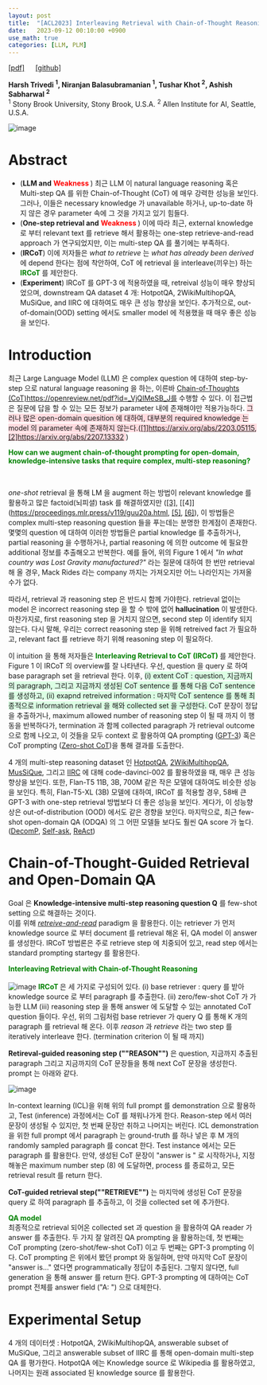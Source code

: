 ```yaml
---
layout: post
title:  "[ACL2023] Interleaving Retrieval with Chain-of-Thought Reasoning for Knowledge-Intensive Multi-Step Questions"
date:   2023-09-12 00:10:00 +0900
use_math: true
categories: [LLM, PLM]
---
```

[[pdf]](https://aclanthology.org/2023.acl-long.360.pdf) &emsp;
[[github]](https://github.com/Zeng-WH/FutureTOD)

**Harsh Trivedi <sup>1</sup>, Niranjan Balasubramanian <sup>1</sup>, Tushar Khot <sup>2</sup>, Ashish Sabharwal <sup>2</sup>**
<br><sup>1</sup> Stony Brook University, Stony Brook, U.S.A. <sup>2</sup> Allen Institute for AI, Seattle, U.S.A.  &emsp;

![image](https://github.com/yong1-kim/yong1-kim.github.io/assets/42200027/f0c75ad4-b481-4551-aa5b-33cb66c50b2c)

# Abstract
- (**LLM and** <span style='color:red;font-weight:bold'> Weakness </span>) 최근 LLM 이 natural language reasoning 혹은 Multi-step QA 를 위한 Chain-of-Thought (CoT) 에 매우 강력한 성능을 보인다. 그러나, 이들은 necessary knowledge 가 unavailable 하거나, up-to-date 하지 않은 경우 parameter 속에 그 것을 가지고 있기 힘들다.
- (**One-step retrieval and** <span style='color:red;font-weight:bold'> Weakness </span>) 이에 따라 최근, external knowledge 로 부터 relevant text 를 retrieve 해서 활용하는 one-step retrieve-and-read approach 가 연구되었지만, 이는 multi-step QA 를 풀기에는 부족하다. 
- (**IRCoT**) 이에 저자들은 *what to retrieve* 는 *what has already been derived* 에 depend 한다는 점에 착안하여, CoT 에 retrieval 을 interleave(끼우는) 하는  <span style='color:green;font-weight:bold'> IRCoT </span> 를 제안한다. 
- (**Experiment**) IRCoT 를 GPT-3 에 적용하였을 때, retreival 성능이 매우 향상되었으며, downstream QA dataset 4 개: HotpotQA, 2WikiMultihopQA, MuSiQue, and IIRC 에 대하여도 매우 큰 성능 향상을 보인다. 추가적으로, out-of-domain(OOD) setting 에서도 smaller model 에 적용했을 때 매우 좋은 성능을 보인다.
   
# Introduction
최근 Large Language Model (LLM) 은 complex question 에 대하여 step-by-step 으로 natural language reasoning 을 하는, 이른바 [Chain-of-Thoughts (CoT)](https://openreview.net/pdf?id=_VjQlMeSB_J)https://openreview.net/pdf?id=_VjQlMeSB_J를 수행할 수 있다.
이 접근법은 질문에 답을 할 수 있는 모든 정보가 parameter 내에 존재해야만 적용가능하다.
<span style='background-color: #ffdce0'> 그러나 많은 open-domain quesition 에 대하여, 대부분의 required knowledge 는 model 의 parameter 속에 존재하지 않는다.([[1]](https://arxiv.org/abs/2203.05115)https://arxiv.org/abs/2203.05115, [[2]](https://arxiv.org/abs/2207.13332)https://arxiv.org/abs/2207.13332 </span>)
<br>

<span style='color:green;font-weight:bold'> How can we augment chain-of-thought prompting for open-domain, knowledge-intensive tasks that require complex, multi-step reasoning? </span>

<br> 

*one-shot* retrieval 을 통해 LM 을 augment 하는 방법이 relevant knowledge 를 활용하고 많은 factoid(뇌피셜) task 를 해결하였지만 ([[3]](https://proceedings.neurips.cc/paper/2020/file/6b493230205f780e1bc26945df7481e5-Paper.pdf), [[4]](https://proceedings.mlr.press/v119/guu20a.html, [[5]](https://proceedings.mlr.press/v162/borgeaud22a.html), [[6]](https://arxiv.org/abs/2208.03299)), 이 방법들은 complex multi-step reasoning question 들을 푸는데는 분명한 한계점이 존재한다.
몇몇의 question 에 대하여 이러한 방법들은 partial knowledge 를 추출하거나, partial reasoning 을 수행하거나, partial reasoning 에 의한 outcome 에 필요한 additional 정보를 추출해오고 반복한다.
예를 들어, 위의 Figure 1 에서 *"In what country was Lost Gravity manufactured?"* 라는 질문에 대하여 한 번만 retrieval 해 올 경우, Mack Rides 라는 company 까지는 가져오지만 어느 나라인지는 가져올 수가 없다.

따라서, retrieval 과 reasoning step 은 반드시 함께 가야한다.
retrieval 없이는 model 은 incorrect reasoning step 을 할 수 밖에 없어 **hallucination** 이 발생한다.
마찬가지로, first reasoning step 을 거치지 않으면, second step 이 identify 되지 않는다.
다시 말해, 우리는 correct reasoning step 을 위해 retreived fact 가 필요하고, relevant fact 를 retrieve 하기 위해 reasoning step 이 필요하다.

이 intuition 을 통해 저자들은 <span style='color:green;font-weight:bold'> Interleaving Retrieval to CoT (IRCoT) </span> 를 제안한다. Figure 1 이 IRCoT 의 overview를 잘 나타낸다. 우선, question 을 query 로 하여 base paragraph set 을 retrieval 한다. 이후, <span style='background-color: #dcffe4'> (i) extent CoT : question, 지금까지의 paragraph, 그리고 지금까지 생성된 CoT sentence 를 통해 다음 CoT sentence 를 생성하고, (ii) exapnd retreived information : 마지막 CoT sentence 를 통해 최종적으로 information retrieval 을 해와 collected set 을 구성한다. </span> CoT 문장이 정답을 추출하거나, maximum allowed number of reasoning step 이 될 때 까지 이 행동을 반복하다가, termination 과 함께 collected paragraph 가 retrieval outcome 으로 함께 나오고, 이 것들을 모두 context 로 활용하여 QA prompting ([GPT-3](https://openreview.net/forum?id=_VjQlMeSB_J)) 혹은 CoT prompting ([Zero-shot CoT](https://papers.nips.cc/paper/2020/hash/1457c0d6bfcb4967418bfb8ac142f64a-Abstract.html))을 통해 결과를 도출한다.

4 개의 multi-step reasoning dataset 인 [HotpotQA](https://aclanthology.org/D18-1259/), [2WikiMultihopQA](https://aclanthology.org/2020.coling-main.580/), [MusSiQue](https://aclanthology.org/2022.tacl-1.31/),  그리고 [IIRC](https://aclanthology.org/2020.emnlp-main.86/) 에 대해 code-davinci-002 를 활용하였을 때, 매우 큰 성능향상을 보인다.
또한, Flan-T5 11B, 3B, 700M 같은 작은 모델에 대하여도 비슷한 성능을 보인다.
특히, Flan-T5-XL (3B) 모델에 대하여, IRCoT 를 적용할 경우, 58배 큰 GPT-3 with one-step retrieval 방법보다 더 좋은 성능을 보인다.
게다가, 이 성능향상은 out-of-distribution (OOD) 에서도 같은 경향을 보인다. 
마지막으로, 최근 few-shot open-domain QA (ODQA) 의 그 어떤 모델들 보다도 훨씬 QA score 가 높다. ([DecomP](https://openreview.net/pdf?id=_nGgzQjzaRy), [Self-ask](https://arxiv.org/pdf/2210.03350.pdf), [ReAct](https://arxiv.org/abs/2210.03629))

# Chain-of-Thought-Guided Retrieval and Open-Domain QA
Goal 은 **Knowledge-intensive multi-step reasoning question Q** 를 few-shot setting 으로 해결하는 것이다.  
이를 위해 [_retreive-and-read_](https://arxiv.org/abs/2101.00774) paradigm 을 활용한다. 이는 retriever 가 먼저 knowledge source 로 부터 document 를 retrieval 해온 뒤, QA model 이 answer 를 생성한다. 
IRCoT 방법론은 주로 retrieve step 에 치중되어 있고, read step 에서는 standard prompting startegy 를 활용한다.

<span style='color:green;font-weight:bold'> Interleaving Retrieval with Chain-of-Thought Reasoning </span><br>
<br>
![image](https://github.com/yong1-kim/yong1-kim.github.io/assets/42200027/b13bfd3d-4d0b-4680-b47e-34b8334c63c2)
<span style='color:green;font-weight:bold'> IRCoT </span> 은 세 가지로 구성되어 있다. (i) base retriever : query 를 받아 knowledge source 로 부터 paragraph 를 추출한다. (ii) zero/few-shot CoT 가 가능한 LLM (iii) reasoning step 을 통해 answer 에 도달할 수 있는 annotated CoT question 들이다.
우선, 위의 그림처럼 base retriever 가 query Q 를 통해 K 개의 paragraph 를 retrieval 해 온다. 
이후 _reason_ 과 _retrieve_ 라는 two step 를 iteratively interleave 한다. (termination criterion 이 될 때 까지)

**Retireval-guided reasoning step (""REASON"")** 은 question, 지금까지 추출된 paragraph 그리고 지금까지의 CoT 문장들을 통해 next CoT 문장을 생성한다. 
prompt 는 아래와 같다.

![image](https://github.com/yong1-kim/yong1-kim.github.io/assets/42200027/7b13dc57-e2f0-4d65-9ec9-1e0354861714)

In-context learning (ICL)을 위해 위의 full prompt 를 demonstration 으로 활용하고, Test (inference) 과정에서는 CoT 를 채워나가게 한다.
Reason-step 에서 여러 문장이 생성될 수 있지만, 첫 번째 문장만 취하고 나머지는 버린다.
ICL demonstration 을 위한 full prompt 에서 paragraph 는 ground-truth 를 하나 넣은 후 M 개의 randomly sampled paragraph 를 concat 한다.
Test instance 에서는 모든 paragraph 를 활용한다.
만약, 생성된 CoT 문장이 "answer is " 로 시작하거나, 지정해놓은 maximum number step (8) 에 도달하면, process 를 종료하고, 모든 retrieval result 를 return 한다.

**CoT-guided retrieval step(""RETRIEVE"")** 는 마지막에 생성된 CoT 문장을 query 로 하여 paragraph 를 추출하고, 이 것을 collected set 에 추가한다.  

<span style='color:green;font-weight:bold'> QA model </span><br>
최종적으로 retrieval 되어온 collected set 과 question 을 활용하여 QA reader 가 answer 를 추출한다.
두 가지 잘 알려진 QA prompting 을 활용하는데, 첫 번째는 CoT prompting (zero-shot/few-shot CoT) 이고 두 번째는 GPT-3 prompting 이다. CoT prompting 은 위에서 봤던 prompt 와 동일하며, 만약 마지막 CoT 문장이 "answer is..." 였다면 programmatically 정답이 추출된다. 그렇지 않다면, full generation 을 통해 answer 를 return 한다. 
GPT-3 prompting 에 대하여는 CoT prompt 전체를 answer field ("A: ") 으로 대체한다.

# Experimental Setup
4 개의 데이터셋 : HotpotQA, 2WikiMultihopQA, answerable subset of MuSiQue, 그리고 answerable subset of IIRC 를 통해 open-domain multi-step QA 를 평가한다.
HotpotQA 에는 Knowledge source 로 Wikipedia 를 활용하였고, 나머지는 원래 associated 된 knowledge source 를 활용한다.

